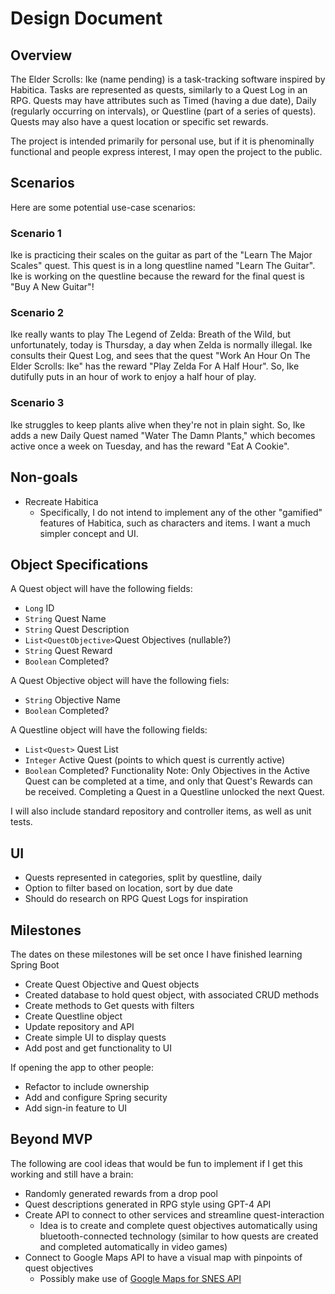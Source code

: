 # Design Document

## Overview
The Elder Scrolls: Ike (name pending) is a task-tracking software inspired by Habitica. Tasks are represented as quests, similarly to a Quest Log in an RPG. Quests may have attributes such as Timed (having a due date), Daily (regularly occurring on intervals), or Questline (part of a series of quests). Quests may also have a quest location or specific set rewards. 

The project is intended primarily for personal use, but if it is phenominally functional and people express interest, I may open the project to the public.

## Scenarios
Here are some potential use-case scenarios:

### Scenario 1
Ike is practicing their scales on the guitar as part of the "Learn The Major Scales" quest. This quest is in a long questline named "Learn The Guitar". Ike is working on the questline because the reward for the final quest is "Buy A New Guitar"!

### Scenario 2
Ike really wants to play The Legend of Zelda: Breath of the Wild, but unfortunately, today is Thursday, a day when Zelda is normally illegal. Ike consults their Quest Log, and sees that the quest "Work An Hour On The Elder Scrolls: Ike" has the reward "Play Zelda For A Half Hour". So, Ike dutifully puts in an hour of work to enjoy a half hour of play.

### Scenario 3
Ike struggles to keep plants alive when they're not in plain sight. So, Ike adds a new Daily Quest named "Water The Damn Plants," which becomes active once a week on Tuesday, and has the reward "Eat A Cookie".

## Non-goals
- Recreate Habitica
    - Specifically, I do not intend to implement any of the other "gamified" features of Habitica, such as characters and items. I want a much simpler concept and UI.

## Object Specifications

A Quest object will have the following fields:
 - ``Long`` ID
 - ``String`` Quest Name
 - ``String`` Quest Description
 - ``List<QuestObjective>``Quest Objectives (nullable?)
 - ``String`` Quest Reward
 - ``Boolean`` Completed?

 A Quest Objective object will have the following fiels:
 - ``String`` Objective Name
 - ``Boolean`` Completed?

A Questline object will have the following fields:
- ``List<Quest>`` Quest List
- ``Integer`` Active Quest (points to which quest is currently active)
- ``Boolean`` Completed?
Functionality Note: Only Objectives in the Active Quest can be completed at a time, and only that Quest's Rewards can be received. Completing a Quest in a Questline unlocked the next Quest.

 I will also include standard repository and controller items, as well as unit tests.

## UI
- Quests represented in categories, split by questline, daily
- Option to filter based on location, sort by due date
- Should do research on RPG Quest Logs for inspiration

## Milestones
The dates on these milestones will be set once I have finished learning Spring Boot
- Create Quest Objective and Quest objects
- Created database to hold quest object, with associated CRUD methods
- Create methods to Get quests with filters
- Create Questline object
- Update repository and API
- Create simple UI to display quests
- Add post and get functionality to UI

If opening the app to other people:
- Refactor to include ownership
- Add and configure Spring security
- Add sign-in feature to UI

## Beyond MVP
The following are cool ideas that would be fun to implement if I get this working and still have a brain:
- Randomly generated rewards from a drop pool
- Quest descriptions generated in RPG style using GPT-4 API
- Create API to connect to other services and streamline quest-interaction
    - Idea is to create and complete quest objectives automatically using bluetooth-connected technology (similar to how quests are created and completed automatically in video games)
- Connect to Google Maps API to have a visual map with pinpoints of quest objectives
    - Possibly make use of [Google Maps for SNES API](https://github.com/ciciplusplus/mapnes)